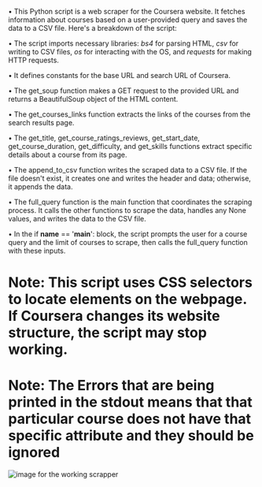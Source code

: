 • This Python script is a web scraper for the Coursera website. It fetches information about courses based on a user-provided query and saves the data to a CSV file. Here's a breakdown of the script:

• The script imports necessary libraries: *bs4* for parsing HTML, *csv* for writing to CSV files, *os* for interacting with the OS, and *requests* for making HTTP requests.

• It defines constants for the base URL and search URL of Coursera.

• The get_soup function makes a GET request to the provided URL and returns a BeautifulSoup object of the HTML content.

• The get_courses_links function extracts the links of the courses from the search results page.

• The get_title, get_course_ratings_reviews, get_start_date, get_course_duration, get_difficulty, and get_skills functions extract specific details about a course from its page.

• The append_to_csv function writes the scraped data to a CSV file. If the file doesn't exist, it creates one and writes the header and data; otherwise, it appends the data.

• The full_query function is the main function that coordinates the scraping process. It calls the other functions to scrape the data, handles any None values, and writes the data to the CSV file.

• In the if __name__ == '__main__': block, the script prompts the user for a course query and the limit of courses to scrape, then calls the full_query function with these inputs.

# Note: This script uses CSS selectors to locate elements on the webpage. If Coursera changes its website structure, the script may stop working.

# Note: The Errors that are being printed in the stdout means that that particular course does not have that specific attribute and they should be ignored

![image for the working scrapper](https://imgur.com/hNRi2cY)
